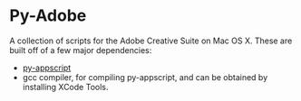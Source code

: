 # Py-Adobe

A collection of scripts for the Adobe Creative Suite on Mac OS X.
These are built off of a few major dependencies:

* [py-appscript](http://appscript.sourceforge.net/py-appscript/index.html)
* gcc compiler, for compiling py-appscript, and can be obtained by installing XCode Tools.


